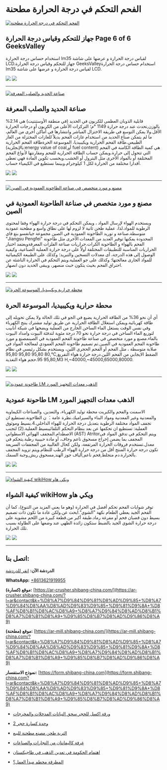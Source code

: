 # الفحم التحكم في درجة الحرارة مطحنة

<a href="https://swt.shibang-china.com/?l=ar&img&k=%D8%A7%D9%84%D9%81%D8%AD%D9%85+%D8%A7%D9%84%D8%AA%D8%AD%D9%83%D9%85+%D9%81%D9%8A+%D8%AF%D8%B1%D8%AC%D8%A9+%D8%A7%D9%84%D8%AD%D8%B1%D8%A7%D8%B1%D8%A9+%D9%85%D8%B7%D8%AD%D9%86%D8%A9" target="_blank">![الفحم التحكم في درجة الحرارة مطحنة](http://static.shibang-china.com/all-800x300/1488.jpg)</a>

## جهاز للتحكم وقياس درجة الحرارة Page 6 of 6 GeeksValley
استخدام حساس درجة الحرارة lm35 لقياس درجة الحرارة و عرضها على شاشة LCD.جهاز للتحكم وقياس درجة الحرارة GeeksValleyاستخدام حساس درجة الحرارة lm35 لقياس درجة الحرارة و عرضها على شاشة LCD.


<a href="https://whatsapp.shibangsoft.com/WhatsApp.php" target="_blank" title="WhatsApp">![](http://static.shibang-china.com/icon/whatsapp.png)</a> <a href="https://swt.shibang-china.com/?l=ar&icon&k=%D8%A7%D9%84%D9%81%D8%AD%D9%85+%D8%A7%D9%84%D8%AA%D8%AD%D9%83%D9%85+%D9%81%D9%8A+%D8%AF%D8%B1%D8%AC%D8%A9+%D8%A7%D9%84%D8%AD%D8%B1%D8%A7%D8%B1%D8%A9+%D9%85%D8%B7%D8%AD%D9%86%D8%A9" target="_blank">![](http://static.shibang-china.com/icon/chat-ar.png)</a>

---

<a href="https://swt.shibang-china.com/?l=ar&img&k=%D8%A7%D9%84%D9%81%D8%AD%D9%85+%D8%A7%D9%84%D8%AA%D8%AD%D9%83%D9%85+%D9%81%D9%8A+%D8%AF%D8%B1%D8%AC%D8%A9+%D8%A7%D9%84%D8%AD%D8%B1%D8%A7%D8%B1%D8%A9+%D9%85%D8%B7%D8%AD%D9%86%D8%A9" target="_blank">![صناعة الحديد والصلب المعرفة](http://static.shibang-china.com/all-800x300/835.jpg)</a>

## صناعة الحديد والصلب المعرفة
قابلية الذوبان العظمى للكربون في الحديد (في منطقة الأوستنتيت) هي 2.14% بالوزن,تحدث عند درجة حرارة 1149 °م؛ التركزات الأعلى من الكربون أو درجات الحرارة الأقل.ولا يمكن التوسع في طريقة الاختزال المباشر وانتشارها في أماكن أخرى من العالم، ما لم يتمكن صناع الحديد من استخدام غازات الفحم بديلاً للغازات المختزلة من الغاز الطبيعي.طاقة الفحم الحرارية ويكيبيديا، الموسوعة الحرةطاقة الفحم الحرارية (بالإنجلزية:energy value of coal,أو fuel content) هي كمية الطاقة الكامنة في الفحم التي تتحول إلى حرارة.ويمكن حساب الطاقة الحرارية للفحم ومقارنتها لأنواع الفحم المختلفة أو بالمواد الأخرى مثل البترول أو الخشب.وبحسب تكوين المادة فهي تعطي أقدارا مختلفة من الحرارة لكل 1 كيلوجرام.وبينما نستطيع في الكيمياء حساب.


<a href="https://whatsapp.shibangsoft.com/WhatsApp.php" target="_blank" title="WhatsApp">![](http://static.shibang-china.com/icon/whatsapp.png)</a> <a href="https://swt.shibang-china.com/?l=ar&icon&k=%D8%A7%D9%84%D9%81%D8%AD%D9%85+%D8%A7%D9%84%D8%AA%D8%AD%D9%83%D9%85+%D9%81%D9%8A+%D8%AF%D8%B1%D8%AC%D8%A9+%D8%A7%D9%84%D8%AD%D8%B1%D8%A7%D8%B1%D8%A9+%D9%85%D8%B7%D8%AD%D9%86%D8%A9" target="_blank">![](http://static.shibang-china.com/icon/chat-ar.png)</a>

---

<a href="https://swt.shibang-china.com/?l=ar&img&k=%D8%A7%D9%84%D9%81%D8%AD%D9%85+%D8%A7%D9%84%D8%AA%D8%AD%D9%83%D9%85+%D9%81%D9%8A+%D8%AF%D8%B1%D8%AC%D8%A9+%D8%A7%D9%84%D8%AD%D8%B1%D8%A7%D8%B1%D8%A9+%D9%85%D8%B7%D8%AD%D9%86%D8%A9" target="_blank">![مصنع و مورد متخصص في صناعة الطاحونة العمودية في الصين](http://static.shibang-china.com/all-800x300/17.jpg)</a>

## مصنع و مورد متخصص في صناعة الطاحونة العمودية في الصين
ويستخدم الهواء لإرسال المواد ، ويمكن التحكم في درجة حرارة الهواء وفقا لمحتوى الرطوبة للمواد.لذا، عملية طحن ثانية لا لزوم لها على نطاق واسع و مطحنة عمودية متوسطة.صناعة و توريد الطاحونة العمودية في الصين مجموعة جيانغسو بنغ فاي &quot;Jiangsu Pengfei&quot; المحدودة يمكنها توفير العديد من المعدات الأخرى مثل طاحونة الفحم بالهواء و الطاحونة الكرات.حراريات صناعة الفلزات المعرفةويعتمد اختيار الحراريات المناسبة للتطبيقات المختلفة أولاً على درجة حرارة العملية الصناعية، وكيفية الوصول إلى هذه الدرجة، أى معدلات التسخين والتبريد؛ وكذلك على الطبيعة الكيميائية للمواد الجارى معالجتها؛ وكذلك على جو العملية.ويتم التحكم في الحرارة الناشئة عن احتراق الفحم بحيث يتكون خبث منصهر، ويبقى الحديد دون انصهار.


<a href="https://whatsapp.shibangsoft.com/WhatsApp.php" target="_blank" title="WhatsApp">![](http://static.shibang-china.com/icon/whatsapp.png)</a> <a href="https://swt.shibang-china.com/?l=ar&icon&k=%D8%A7%D9%84%D9%81%D8%AD%D9%85+%D8%A7%D9%84%D8%AA%D8%AD%D9%83%D9%85+%D9%81%D9%8A+%D8%AF%D8%B1%D8%AC%D8%A9+%D8%A7%D9%84%D8%AD%D8%B1%D8%A7%D8%B1%D8%A9+%D9%85%D8%B7%D8%AD%D9%86%D8%A9" target="_blank">![](http://static.shibang-china.com/icon/chat-ar.png)</a>

---

<a href="https://swt.shibang-china.com/?l=ar&img&k=%D8%A7%D9%84%D9%81%D8%AD%D9%85+%D8%A7%D9%84%D8%AA%D8%AD%D9%83%D9%85+%D9%81%D9%8A+%D8%AF%D8%B1%D8%AC%D8%A9+%D8%A7%D9%84%D8%AD%D8%B1%D8%A7%D8%B1%D8%A9+%D9%85%D8%B7%D8%AD%D9%86%D8%A9" target="_blank">![محطة حرارية ويكيبيديا، الموسوعة الحرة](http://static.shibang-china.com/all-800x300/1435.jpg)</a>

## محطة حرارية ويكيبيديا، الموسوعة الحرة
أي أن نحو 36% من الطاقة الحرارية يضيع في الجو في تلك الحالة ولا يمكن تحويله إلى طاقة كهربائية.ويمكن استغلال الطاقة الحرارية عن طريق توليد مشترك ينتج الكهرباء وفي نفس الوقت يستغل الماء الساخن الخارج من العملية ويضخها في شبكة أنابيب لتوزيع الماء الساخن في درجة حرارة نحو 70 درجة مئوية لتدفئة البيوت وامداد البيوت بالماء.مصنع و مورد متخصص في صناعة طاحونة الفحم العمودية في الصينمصنع و مورد طاحونة الفحم العمودية في الصين.تم تصميم طاحونة الفحم العمودي لمعالجة المواد في صلابة متوسطة ، مثل الفحم أو الفحم الحجري اللين، ويستخدم بشكل رئيسي في نظام الضغط الايجابي من الفحم اللين.درجة حرارة هواء التفريغ,℃,80 95,80 95,80 95,80 95,80 95.حجم هواء التغذية,M3 H,~40000,~45000,65000,80000.


<a href="https://whatsapp.shibangsoft.com/WhatsApp.php" target="_blank" title="WhatsApp">![](http://static.shibang-china.com/icon/whatsapp.png)</a> <a href="https://swt.shibang-china.com/?l=ar&icon&k=%D8%A7%D9%84%D9%81%D8%AD%D9%85+%D8%A7%D9%84%D8%AA%D8%AD%D9%83%D9%85+%D9%81%D9%8A+%D8%AF%D8%B1%D8%AC%D8%A9+%D8%A7%D9%84%D8%AD%D8%B1%D8%A7%D8%B1%D8%A9+%D9%85%D8%B7%D8%AD%D9%86%D8%A9" target="_blank">![](http://static.shibang-china.com/icon/chat-ar.png)</a>

---

<a href="https://swt.shibang-china.com/?l=ar&img&k=%D8%A7%D9%84%D9%81%D8%AD%D9%85+%D8%A7%D9%84%D8%AA%D8%AD%D9%83%D9%85+%D9%81%D9%8A+%D8%AF%D8%B1%D8%AC%D8%A9+%D8%A7%D9%84%D8%AD%D8%B1%D8%A7%D8%B1%D8%A9+%D9%85%D8%B7%D8%AD%D9%86%D8%A9" target="_blank">![طاحونة عمودية LM الذهب معدات التجهيز المورد](http://static.shibang-china.com/all-800x300/336.jpg)</a>

## طاحونة عمودية LM الذهب معدات التجهيز المورد
الاسمنت والفحم والكبريت محطة توليد الكهرباء، والتعدين، والصناعات الكيماوية والمعدنية وغير المعدنية ومواد البناء والسيراميك.نظرة عامة： ن الطاحونة.تستطيع ان تجفف المواد مختلفة الرطوبة بتعديل درجة الحرارة للهواء الداخلي.4.بسيط وموثوق العملية: تستطيع ان تحكمها عن بعد بنظام التحكم التلقائيبسيط العملية.(2) لتجنب الاصطدام.المجفف الهوائي الاسطواني (AST) Atritorويتم التحكم في تدفق المواد في المجفف بما يضمن إخراج مسحوق ناعم وجاف، أو مادة حبيبية رطبة.يتحكم في معدل.تستخدم فروقات الحرارة المرتفعة، ولكن كحال الغالبية من المجففات السريعة تكون درجة حرارة المنتج أقل من درجة حرارة الهواء الرطب للنظام.ويتم تزويد المجفف بالحرارة.دم متجلط,فحم ناعم,ألياف جوز الهند,مسحوق ريش,وجبة السمك.


<a href="https://whatsapp.shibangsoft.com/WhatsApp.php" target="_blank" title="WhatsApp">![](http://static.shibang-china.com/icon/whatsapp.png)</a> <a href="https://swt.shibang-china.com/?l=ar&icon&k=%D8%A7%D9%84%D9%81%D8%AD%D9%85+%D8%A7%D9%84%D8%AA%D8%AD%D9%83%D9%85+%D9%81%D9%8A+%D8%AF%D8%B1%D8%AC%D8%A9+%D8%A7%D9%84%D8%AD%D8%B1%D8%A7%D8%B1%D8%A9+%D9%85%D8%B7%D8%AD%D9%86%D8%A9" target="_blank">![](http://static.shibang-china.com/icon/chat-ar.png)</a>

---

<a href="https://swt.shibang-china.com/?l=ar&img&k=%D8%A7%D9%84%D9%81%D8%AD%D9%85+%D8%A7%D9%84%D8%AA%D8%AD%D9%83%D9%85+%D9%81%D9%8A+%D8%AF%D8%B1%D8%AC%D8%A9+%D8%A7%D9%84%D8%AD%D8%B1%D8%A7%D8%B1%D8%A9+%D9%85%D8%B7%D8%AD%D9%86%D8%A9" target="_blank">![كيفية الشواء wikiHow ويكي هاو](http://static.shibang-china.com/all-800x300/649.jpg)</a>

## كيفية الشواء wikiHow ويكي هاو
توفر شوايات الفحم تحكم أفضل في الحرارة (وهو ما يعني المزيد من التنوع)، كما أن الفحم الجيد يعطي الطعام نكهة &quot;الشوي&quot;.ابحث عن.ولكن عادة ما تكون ذات تصميم بسيط دون قضبان فحم أو مفرغة رماد.طبقة أكبر من.قطعة كبيرة من اللحم مشوية على درجة حرارة الشوي الجيد بالضبط ستكون زائدة الطهي عند وضعها على الطاولة بسبب تلك الحرارة.

<a href="https://whatsapp.shibangsoft.com/WhatsApp.php" target="_blank" title="WhatsApp">![](http://static.shibang-china.com/icon/whatsapp.png)</a> <a href="https://swt.shibang-china.com/?l=ar&icon&k=%D8%A7%D9%84%D9%81%D8%AD%D9%85+%D8%A7%D9%84%D8%AA%D8%AD%D9%83%D9%85+%D9%81%D9%8A+%D8%AF%D8%B1%D8%AC%D8%A9+%D8%A7%D9%84%D8%AD%D8%B1%D8%A7%D8%B1%D8%A9+%D9%85%D8%B7%D8%AD%D9%86%D8%A9" target="_blank">![](http://static.shibang-china.com/icon/chat-ar.png)</a>

---
## اتصل بنا:

**الدردشة الآن:** [انقر للدردشة](https://swt.shibang-china.com?l=ar&contact&k=%D8%A7%D9%84%D9%81%D8%AD%D9%85+%D8%A7%D9%84%D8%AA%D8%AD%D9%83%D9%85+%D9%81%D9%8A+%D8%AF%D8%B1%D8%AC%D8%A9+%D8%A7%D9%84%D8%AD%D8%B1%D8%A7%D8%B1%D8%A9+%D9%85%D8%B7%D8%AD%D9%86%D8%A9)

**WhatsApp:**  [+8613621919955](https://whatsapp.shibangsoft.com/WhatsApp.php)

**موقع (كسارة):** [https://ar-crusher.shibang-china.com/](https://ar-crusher.shibang-china.com/?l=ar&contact&k=%D8%A7%D9%84%D9%81%D8%AD%D9%85+%D8%A7%D9%84%D8%AA%D8%AD%D9%83%D9%85+%D9%81%D9%8A+%D8%AF%D8%B1%D8%AC%D8%A9+%D8%A7%D9%84%D8%AD%D8%B1%D8%A7%D8%B1%D8%A9+%D9%85%D8%B7%D8%AD%D9%86%D8%A9)

**موقع (مطحنة):** [https://ar-mill.shibang-china.com/](https://ar-mill.shibang-china.com/?l=ar&contact&k=%D8%A7%D9%84%D9%81%D8%AD%D9%85+%D8%A7%D9%84%D8%AA%D8%AD%D9%83%D9%85+%D9%81%D9%8A+%D8%AF%D8%B1%D8%AC%D8%A9+%D8%A7%D9%84%D8%AD%D8%B1%D8%A7%D8%B1%D8%A9+%D9%85%D8%B7%D8%AD%D9%86%D8%A9)

**نموذج الاستفسار:** [https://form.shibang-china.com](https://form.shibang-china.com?l=ar&contact&k=%D8%A7%D9%84%D9%81%D8%AD%D9%85+%D8%A7%D9%84%D8%AA%D8%AD%D9%83%D9%85+%D9%81%D9%8A+%D8%AF%D8%B1%D8%AC%D8%A9+%D8%A7%D9%84%D8%AD%D8%B1%D8%A7%D8%B1%D8%A9+%D9%85%D8%B7%D8%AD%D9%86%D8%A9)

* [ورقة اكسل للحجر سحق النباتات المدخلات والمخرجات](../29/%D9%88%D8%B1%D9%82%D8%A9%20%D8%A7%D9%83%D8%B3%D9%84%20%D9%84%D9%84%D8%AD%D8%AC%D8%B1%20%D8%B3%D8%AD%D9%82%20%D8%A7%D9%84%D9%86%D8%A8%D8%A7%D8%AA%D8%A7%D8%AA%20%D8%A7%D9%84%D9%85%D8%AF%D8%AE%D9%84%D8%A7%D8%AA%20%D9%88%D8%A7%D9%84%D9%85%D8%AE%D8%B1%D8%AC%D8%A7%D8%AA.md)

* [وحدة كسارة حجر 2](../30/%D9%88%D8%AD%D8%AF%D8%A9%20%D9%83%D8%B3%D8%A7%D8%B1%D8%A9%20%D8%AD%D8%AC%D8%B1%202.md)

* [التربة طحن مصنع مطحنة للبيع](../27/%D8%A7%D9%84%D8%AA%D8%B1%D8%A8%D8%A9%20%D8%B7%D8%AD%D9%86%20%D9%85%D8%B5%D9%86%D8%B9%20%D9%85%D8%B7%D8%AD%D9%86%D8%A9%20%D9%84%D9%84%D8%A8%D9%8A%D8%B9.md)

* [غرفة كاليمانتان من التجارات والصناعات](../27/%D8%BA%D8%B1%D9%81%D8%A9%20%D9%83%D8%A7%D9%84%D9%8A%D9%85%D8%A7%D9%86%D8%AA%D8%A7%D9%86%20%D9%85%D9%86%20%D8%A7%D9%84%D8%AA%D8%AC%D8%A7%D8%B1%D8%A7%D8%AA%20%D9%88%D8%A7%D9%84%D8%B5%D9%86%D8%A7%D8%B9%D8%A7%D8%AA.md)

* [اهتمام الحكومة في تعدين الذهب في طاجيكستان](../26/%D8%A7%D9%87%D8%AA%D9%85%D8%A7%D9%85%20%D8%A7%D9%84%D8%AD%D9%83%D9%88%D9%85%D8%A9%20%D9%81%D9%8A%20%D8%AA%D8%B9%D8%AF%D9%8A%D9%86%20%D8%A7%D9%84%D8%B0%D9%87%D8%A8%20%D9%81%D9%8A%20%D8%B7%D8%A7%D8%AC%D9%8A%D9%83%D8%B3%D8%AA%D8%A7%D9%86.md)

* [المطرقة محطم مبدأ العمل؟](../28/%D8%A7%D9%84%D9%85%D8%B7%D8%B1%D9%82%D8%A9%20%D9%85%D8%AD%D8%B7%D9%85%20%D9%85%D8%A8%D8%AF%D8%A3%20%D8%A7%D9%84%D8%B9%D9%85%D9%84%D8%9F.md)